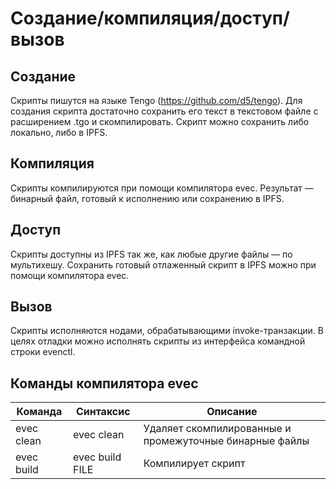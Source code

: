 # Создание/компиляция/доступ/вызов #

## Создание ##

Скрипты пишутся на языке Tengo (https://github.com/d5/tengo). Для
создания скрипта достаточно сохранить его текст в текстовом файле с
расширением .tgo и скомпилировать. Скрипт можно сохранить либо локально, либо в IPFS.

## Компиляция ##

Скрипты компилируются при помощи компилятора evec. Результат — бинарный файл, готовый к исполнению или сохранению в IPFS.

## Доступ ##

Скрипты доступны из IPFS так же, как любые другие файлы — по
мультихешу. Сохранить готовый отлаженный скрипт в IPFS можно при
помощи компилятора evec.

## Вызов ##

Скрипты исполняются нодами, обрабатывающими invoke-транзакции. В целях
отладки можно исполнять скрипты из интерфейса командной строки
evenctl.

## Команды компилятора evec ##

| Команда    | Синтаксис | Описание    |
|------------|-----------|-------------|
| evec clean | evec clean | Удаляет скомпилированные и промежуточные бинарные файлы |
| evec build | evec build FILE | Компилирует скрипт |

